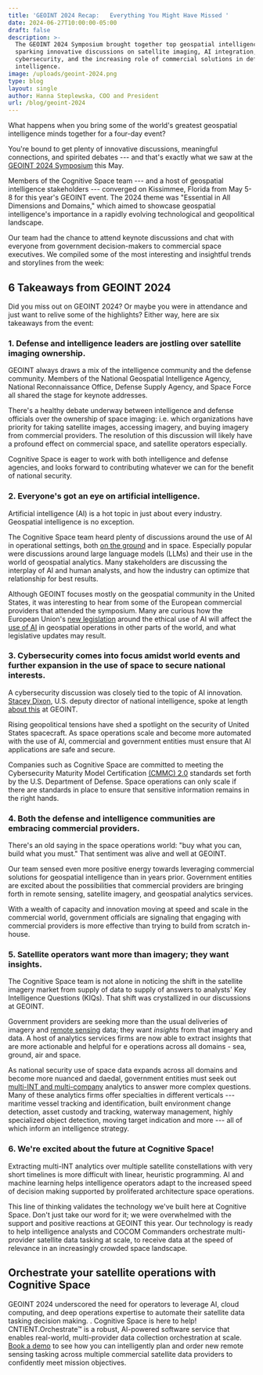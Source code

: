 ```yaml
---
title: 'GEOINT 2024 Recap:   Everything You Might Have Missed '
date: 2024-06-27T10:00:00-05:00
draft: false
description: >-
  The GEOINT 2024 Symposium brought together top geospatial intelligence minds,
  sparking innovative discussions on satellite imaging, AI integration,
  cybersecurity, and the increasing role of commercial solutions in defense and
  intelligence.
image: /uploads/geoint-2024.png
type: blog
layout: single
author: Hanna Steplewska, COO and President
url: /blog/geoint-2024
---
```

What happens when you bring some of the world's greatest geospatial intelligence minds together for a four-day event?

You're bound to get plenty of innovative discussions, meaningful connections, and spirited debates --- and that's exactly what we saw at the [GEOINT 2024 Symposium](https://usgif.org/geoint-symposium/) this May.

Members of the Cognitive Space team --- and a host of geospatial intelligence stakeholders --- converged on Kissimmee, Florida from May 5-8 for this year's GEOINT event. The 2024 theme was "Essential in All Dimensions and Domains," which aimed to showcase geospatial intelligence's importance in a rapidly evolving technological and geopolitical landscape.

Our team had the chance to attend keynote discussions and chat with everyone from government decision-makers to commercial space executives. We compiled some of the most interesting and insightful trends and storylines from the week:

## 6 Takeaways from GEOINT 2024

Did you miss out on GEOINT 2024? Or maybe you were in attendance and just want to relive some of the highlights? Either way, here are six takeaways from the event:

### 1\. Defense and intelligence leaders are jostling over satellite imaging ownership.

GEOINT always draws a mix of the intelligence community and the defense community. Members of the National Geospatial Intelligence Agency, National Reconnaissance Office, Defense Supply Agency, and Space Force all shared the stage for keynote addresses.

There's a healthy debate underway between intelligence and defense officials over the ownership of space imaging: i.e. which organizations have priority for taking satellite images, accessing imagery, and buying imagery from commercial providers. The resolution of this discussion will likely have a profound effect on commercial space, and satellite operators especially.

Cognitive Space is eager to work with both intelligence and defense agencies, and looks forward to contributing whatever we can for the benefit of national security.

### 2\. Everyone's got an eye on artificial intelligence.

Artificial intelligence (AI) is a hot topic in just about every industry. Geospatial intelligence is no exception.

The Cognitive Space team heard plenty of discussions around the use of AI in operational settings, both [on the ground](https://www.cognitivespace.com/blog/short-guide-to-remote-sensing/) and in space. Especially popular were discussions around large language models (LLMs) and their use in the world of geospatial analytics. Many stakeholders are discussing the interplay of AI and human analysts, and how the industry can optimize that relationship for best results.

Although GEOINT focuses mostly on the geospatial community in the United States, it was interesting to hear from some of the European commercial providers that attended the symposium. Many are curious how the European Union's [new legislation](https://www.reuters.com/world/europe/eu-countries-back-landmark-artificial-intelligence-rules-2024-05-21/) around the ethical use of AI will affect the [use of AI](https://www.cognitivespace.com/blog/role-ai-ml-satellite-constellations/) in geospatial operations in other parts of the world, and what legislative updates may result.

### 3\. Cybersecurity comes into focus amidst world events and further expansion in the use of space to secure national interests.

A cybersecurity discussion was closely tied to the topic of AI innovation. [Stacey Dixon](https://www.linkedin.com/in/stacey-dixon-39a8015/), U.S. deputy director of national intelligence, spoke at length [about this](https://spacenews.com/people-are-going-to-try-to-steal-your-secrets-dixon-warns/) at GEOINT.

Rising geopolitical tensions have shed a spotlight on the security of United States spacecraft. As space operations scale and become more automated with the use of AI, commercial and government entities must ensure that AI applications are safe and secure.

Companies such as Cognitive Space are committed to meeting the Cybersecurity Maturity Model Certification [(CMMC)
2\.0](https://dodcio.defense.gov/CMMC/About/) standards set forth by the U.S. Department of Defense. Space operations can only scale if there are standards in place to ensure that sensitive information remains in the right hands.

### 4\. Both the defense and intelligence communities are embracing commercial providers.

There's an old saying in the space operations world: "buy what you can, build what you must." That sentiment was alive and well at GEOINT.

Our team sensed even more positive energy towards leveraging commercial solutions for geospatial intelligence than in years prior. Government entities are excited about the possibilities that commercial providers are bringing forth in remote sensing, satellite imagery, and geospatial analytics services.

With a wealth of capacity and innovation moving at speed and scale in the commercial world, government officials are signaling that engaging with commercial providers is more effective than trying to build from scratch in-house.

### 5\. Satellite operators want more than imagery; they want insights.

The Cognitive Space team is not alone in noticing the shift in the satellite imagery market from supply of data to supply of answers to analysts' Key Intelligence Questions (KIQs). That shift was crystallized in our discussions at GEOINT.

Government providers are seeking more than the usual deliveries of imagery and [remote sensing](https://www.cognitivespace.com/blog/short-guide-to-remote-sensing/) data; they want *insights* from that imagery and data. A host of analytics services firms are now able to extract insights that are more actionable and helpful for e operations across all domains - sea, ground, air and space.

As national security use of space data expands across all domains and become more nuanced and daedal, government entities must seek out [multi-INT and multi-company](https://www.cognitivespace.com/blog/challenges-of-tasking/) analytics to answer more complex questions. Many of these analytics firms offer specialties in different verticals --- maritime vessel tracking and identification, built environment change detection, asset custody and tracking, waterway management, highly specialized object detection, moving target indication and more --- all of which inform an intelligence strategy.

### 6\. We're excited about the future at Cognitive Space!

Extracting multi-INT analytics over multiple satellite constellations with very short timelines is more difficult with linear, heuristic programming. AI and machine learning helps intelligence operators adapt to the increased speed of decision making supported by proliferated architecture space operations.

This line of thinking validates the technology we've built here at Cognitive Space. Don't just take our word for it; we were overwhelmed with the support and positive reactions at GEOINT this year. Our technology is ready to help intelligence analysts and COCOM Commanders orchestrate multi-provider satellite data tasking at scale, to receive data at the speed of relevance in an increasingly crowded space
landscape.

## Orchestrate your satellite operations with Cognitive Space

GEOINT 2024 underscored the need for operators to leverage AI, cloud computing, and deep operations expertise to automate their satellite data tasking decision making. . Cognitive Space is here to help! CNTIENT.Orchestrate™ is a robust, AI-powered software service that enables real-world, multi-provider data collection orchestration at scale. [Book a demo](https://www.cognitivespace.com/contact/) to see how you can intelligently plan and order new remote sensing tasking across multiple commercial satellite data providers to confidently meet mission objectives.
